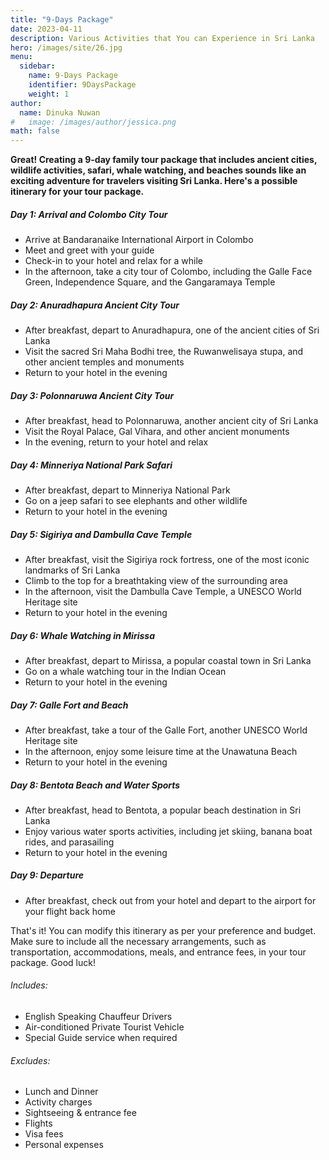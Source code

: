 ```yaml
---
title: "9-Days Package"
date: 2023-04-11
description: Various Activities that You can Experience in Sri Lanka
hero: /images/site/26.jpg
menu:
  sidebar:
    name: 9-Days Package
    identifier: 9DaysPackage
    weight: 1
author:
  name: Dinuka Nuwan
#   image: /images/author/jessica.png
math: false
---
```


<style>.images {text-align: center;}</style>

**Great! Creating a 9-day family tour package that includes ancient cities, wildlife activities, safari, whale watching, and beaches sounds like an exciting adventure for travelers visiting Sri Lanka. Here's a possible itinerary for your tour package.**



##### Day 1: Arrival and Colombo City Tour

- Arrive at Bandaranaike International Airport in Colombo
- Meet and greet with your guide
- Check-in to your hotel and relax for a while
- In the afternoon, take a city tour of Colombo, including the Galle Face Green, Independence Square, and the Gangaramaya Temple


##### Day 2: Anuradhapura Ancient City Tour

- After breakfast, depart to Anuradhapura, one of the ancient cities of Sri Lanka
- Visit the sacred Sri Maha Bodhi tree, the Ruwanwelisaya stupa, and other ancient temples and monuments
- Return to your hotel in the evening


##### Day 3: Polonnaruwa Ancient City Tour

- After breakfast, head to Polonnaruwa, another ancient city of Sri Lanka
- Visit the Royal Palace, Gal Vihara, and other ancient monuments
- In the evening, return to your hotel and relax


##### Day 4: Minneriya National Park Safari

- After breakfast, depart to Minneriya National Park
- Go on a jeep safari to see elephants and other wildlife
- Return to your hotel in the evening


##### Day 5: Sigiriya and Dambulla Cave Temple

- After breakfast, visit the Sigiriya rock fortress, one of the most iconic landmarks of Sri Lanka
- Climb to the top for a breathtaking view of the surrounding area
- In the afternoon, visit the Dambulla Cave Temple, a UNESCO World Heritage site
- Return to your hotel in the evening


##### Day 6: Whale Watching in Mirissa

- After breakfast, depart to Mirissa, a popular coastal town in Sri Lanka
- Go on a whale watching tour in the Indian Ocean
- Return to your hotel in the evening


##### Day 7: Galle Fort and Beach

- After breakfast, take a tour of the Galle Fort, another UNESCO World Heritage site
- In the afternoon, enjoy some leisure time at the Unawatuna Beach
- Return to your hotel in the evening


##### Day 8: Bentota Beach and Water Sports

- After breakfast, head to Bentota, a popular beach destination in Sri Lanka
- Enjoy various water sports activities, including jet skiing, banana boat rides, and parasailing
- Return to your hotel in the evening


##### Day 9: Departure

- After breakfast, check out from your hotel and depart to the airport for your flight back home


That's it! You can modify this itinerary as per your preference and budget. Make sure to include all the necessary arrangements, such as transportation, accommodations, meals, and entrance fees, in your tour package. Good luck!

######  Includes:

- English Speaking Chauffeur Drivers
- Air-conditioned Private Tourist Vehicle
- Special Guide service when required


######  Excludes:

- Lunch and Dinner
- Activity charges
- Sightseeing & entrance fee
- Flights
- Visa fees
- Personal expenses